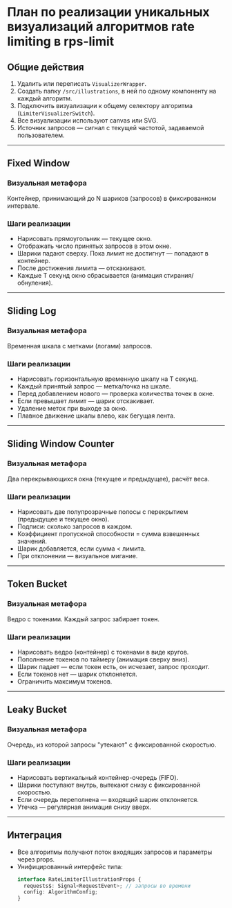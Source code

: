 # План по реализации уникальных визуализаций алгоритмов rate limiting в rps-limit

## Общие действия

1. Удалить или переписать `VisualizerWrapper`.
2. Создать папку `/src/illustrations`, в ней по одному компоненту на каждый алгоритм.
3. Подключить визуализации к общему селектору алгоритма (`LimiterVisualizerSwitch`).
4. Все визуализации используют canvas или SVG.
5. Источник запросов — сигнал с текущей частотой, задаваемой пользователем.

---

## Fixed Window

### Визуальная метафора
Контейнер, принимающий до N шариков (запросов) в фиксированном интервале.

### Шаги реализации
- Нарисовать прямоугольник — текущее окно.
- Отображать число принятых запросов в этом окне.
- Шарики падают сверху. Пока лимит не достигнут — попадают в контейнер.
- После достижения лимита — отскакивают.
- Каждые T секунд окно сбрасывается (анимация стирания/обнуления).

---

## Sliding Log

### Визуальная метафора
Временная шкала с метками (логами) запросов.

### Шаги реализации
- Нарисовать горизонтальную временную шкалу на T секунд.
- Каждый принятый запрос — метка/точка на шкале.
- Перед добавлением нового — проверка количества точек в окне.
- Если превышает лимит — шарик отскакивает.
- Удаление меток при выходе за окно.
- Плавное движение шкалы влево, как бегущая лента.

---

## Sliding Window Counter

### Визуальная метафора
Два перекрывающихся окна (текущее и предыдущее), расчёт веса.

### Шаги реализации
- Нарисовать две полупрозрачные полосы с перекрытием (предыдущее и текущее окно).
- Подписи: сколько запросов в каждом.
- Коэффициент пропускной способности = сумма взвешенных значений.
- Шарик добавляется, если сумма < лимита.
- При отклонении — визуальное мигание.

---

## Token Bucket

### Визуальная метафора
Ведро с токенами. Каждый запрос забирает токен.

### Шаги реализации
- Нарисовать ведро (контейнер) с токенами в виде кругов.
- Пополнение токенов по таймеру (анимация сверху вниз).
- Шарик падает — если токен есть, он исчезает, запрос проходит.
- Если токенов нет — шарик отклоняется.
- Ограничить максимум токенов.

---

## Leaky Bucket

### Визуальная метафора
Очередь, из которой запросы "утекают" с фиксированной скоростью.

### Шаги реализации
- Нарисовать вертикальный контейнер-очередь (FIFO).
- Шарики поступают внутрь, вытекают снизу с фиксированной скоростью.
- Если очередь переполнена — входящий шарик отклоняется.
- Утечка — регулярная анимация снизу вверх.

---

## Интеграция

- Все алгоритмы получают поток входящих запросов и параметры через props.
- Унифицированный интерфейс типа:
  ```ts
  interface RateLimiterIllustrationProps {
    requests$: Signal<RequestEvent>; // запросы во времени
    config: AlgorithmConfig;
  }
